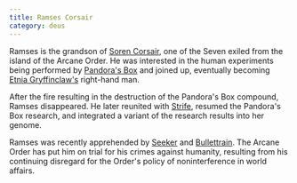 ```yaml
---
title: Ramses Corsair
category: deus
---
```

Ramses is the grandson of [Soren Corsair](npc-soren), one of the Seven exiled from the island of the Arcane Order. He was interested in the human experiments being performed by [Pandora's Box](org-pandora) and joined up, eventually becoming [Etnia Gryffinclaw's](npc-etnia) right-hand man.

After the fire resulting in the destruction of the Pandora's Box compound, Ramses disappeared. He later reunited with [Strife](npc-strife), resumed the Pandora's Box research, and integrated a variant of the research results into her genome.

Ramses was recently apprehended by [Seeker](npc-seeker) and [Bullettrain](npc-marcus). The Arcane Order has put him on trial for his crimes against humanity, resulting from his continuing disregard for the Order's policy of noninterference in world affairs.
